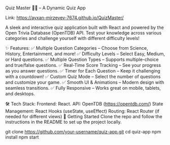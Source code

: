 Quiz Master 🧠🔥 – A Dynamic Quiz App

Link: https://ayxan-mirzeyev-7674.github.io/QuizMaster/

A sleek and interactive quiz application built with React and powered by the Open Trivia Database (OpenTDB) API. Test your knowledge across various categories and challenge yourself with different difficulty levels!

✨ Features:
✅ Multiple Question Categories – Choose from Science, History, Entertainment, and more!
✅ Difficulty Levels – Select Easy, Medium, or Hard questions.
✅ Multiple Question Types – Supports multiple-choice and true/false questions.
✅ Real-Time Score Tracking – See your progress as you answer questions.
✅ Timer for Each Question – Keep it challenging with a countdown!
✅ Custom Quiz Mode – Select the number of questions and customize your game.
✅ Smooth UI & Animations – Modern design with seamless transitions.
✅ Fully Responsive – Works great on mobile, tablets, and desktops.

🛠 Tech Stack:
Frontend: React.
API: OpenTDB (https://opentdb.com/)
State Management: React Hooks (useState, useEffect)
Routing: React Router (if needed for different views)
🚀 Getting Started
Clone the repo and follow the instructions in the README to set up the project locally.

git clone https://github.com/your-username/quiz-app.git
cd quiz-app
npm install
npm start

